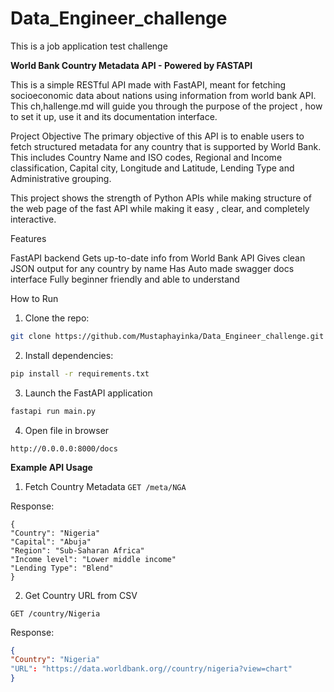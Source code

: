 # Data_Engineer_challenge
This is a job application test challenge

**World Bank Country Metadata API - Powered by FASTAPI**

This is a simple RESTful API made with FastAPI, meant for fetching socioeconomic data about nations using information from world bank API. This ch,hallenge.md will guide you through the purpose of the project , how to set it up, use it and its documentation interface. 

Project Objective
The primary objective of this API is to enable users to fetch structured metadata for any country that is supported by World Bank. This includes Country Name and ISO codes,
Regional and Income classification, Capital city, Longitude and Latitude, Lending Type and Administrative grouping.

This project shows the strength of Python APIs while making structure of the web page of the fast API while making it easy , clear, and completely interactive.

Features

FastAPI backend
Gets up-to-date info from World Bank API
Gives clean JSON output for any country by name
Has Auto made swagger docs interface
Fully beginner friendly and able to understand


How to Run

1. Clone the repo:
```bash
git clone https://github.com/Mustaphayinka/Data_Engineer_challenge.git
```

2. Install dependencies:
```bash
pip install -r requirements.txt
```

3. Launch the FastAPI application
```bash
fastapi run main.py
```
4. Open file in browser
```
http://0.0.0.0:8000/docs
```

**Example API Usage**

1. Fetch Country Metadata
```GET /meta/NGA```

Response:
```
{
"Country": "Nigeria"
"Capital": "Abuja"
"Region": "Sub-Saharan Africa"
"Income level": "Lower middle income"
"Lending Type": "Blend"
}
```

2. Get Country URL from CSV

```
GET /country/Nigeria
```

Response:
```json
{
"Country": "Nigeria"
"URL": "https://data.worldbank.org//country/nigeria?view=chart"
}
```





